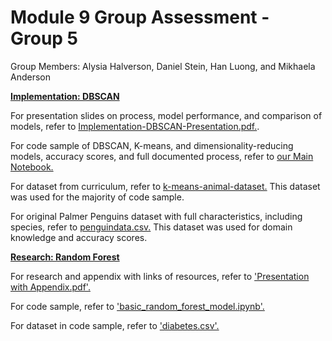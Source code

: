 # Module 9 Group Assessment - Group 5

Group Members: Alysia Halverson, Daniel Stein, Han Luong, and Mikhaela Anderson

**[Implementation: DBSCAN](Implementation_DBSCAN)**


For presentation slides on process, model performance, and comparison of models, refer to [Implementation-DBSCAN-Presentation.pdf.](Implementation_DBSCAN/Implementation-DBSCAN-Presentation.pdf).

For code sample of DBSCAN, K-means, and dimensionality-reducing models, accuracy scores, and full documented process, refer to [our Main Notebook.](Implementation_DBSCAN/Main_Notebook.ipynb)

For dataset from curriculum, refer to [k-means-animal-dataset.](Implementation_DBSCAN/2021-11-ml-09-k-means-animals-dataset.csv) This dataset was used for the majority of code sample.

For original Palmer Penguins dataset with full characteristics, including species, refer to [penguindata.csv.](Implementation_DBSCAN/penguindata.csv) This dataset was used for domain knowledge and accuracy scores.

**[Research: Random Forest](Research_Random_Forest)**


For research and appendix with links of resources, refer to ['Presentation with Appendix.pdf'.](Research_Random_Forest/Presentation%20with%20appendix.pdf) 

For code sample, refer to ['basic_random_forest_model.ipynb'.](Research_Random_Forest/basic_random_forest_model.ipynb)

For dataset in code sample, refer to ['diabetes.csv'.](Research_Random_Forest/diabetes.csv)

